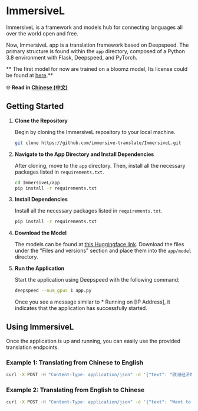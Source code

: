 # ImmersiveL

ImmersiveL is a framework and models hub for connecting languages all over the world open and free.

Now, ImmersiveL app is a translation framework based on Deepspeed. The primary structure is found within the `app` directory, composed of a Python 3.8 environment with Flask, Deepspeed, and PyTorch.

** The first model for now are trained on a bloomz model, Its license could be found at [here](https://bigscience.huggingface.co/blog/the-bigscience-rail-license).**

🌐 **Read in [Chinese (中文)](README_CN.md)**

## Getting Started

1. **Clone the Repository**

   Begin by cloning the ImmersiveL repository to your local machine.

   ```bash
   git clone https://github.com/immersive-translate/ImmersiveL.git
   ```

2. **Navigate to the App Directory and Install Dependencies**

   After cloning, move to the `app` directory. Then, install all the necessary packages listed in `requirements.txt`.

   ```bash
   cd ImmersiveL/app
   pip install -r requirements.txt
   ```

3. **Install Dependencies**

   Install all the necessary packages listed in `requirements.txt`.

   ```bash
   pip install -r requirements.txt
   ```

4. **Download the Model**

   The models can be found at [this Huggingface link](https://huggingface.co/funstoryai/immersiveL-exp/tree/main). Download the files under the "Files and versions" section and place them into the `app/model` directory.

5. **Run the Application**

   Start the application using Deepspeed with the following command:

   ```bash
   deepspeed --num_gpus 1 app.py
   ```

    Once you see a message similar to * Running on [IP Address], it indicates that the application has successfully started.

## Using ImmersiveL

Once the application is up and running, you can easily use the provided translation endpoints.

### Example 1: Translating from Chinese to English

```bash
curl -X POST -H "Content-Type: application/json" -d '{"text": "欧洲经济增长仍面临较大挑战", "task": "zh2en"}' http://localhost:7000/translate
```

### Example 2: Translating from English to Chinese

```bash
curl -X POST -H "Content-Type: application/json" -d '{"text": "Want to live longer? Play with your grandkids. It’s good for them, too.", "task": "en2zh"}' http://localhost:7000/translate
```
